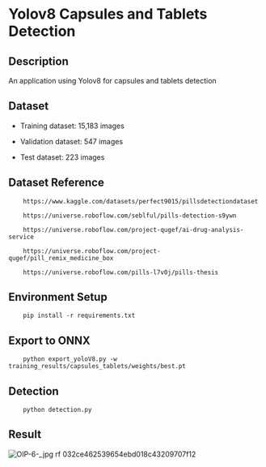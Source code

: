 # Yolov8 Capsules and Tablets Detection

## Description
An application using Yolov8 for capsules and tablets detection

## Dataset
* Training dataset: 15,183 images

* Validation dataset: 547 images

* Test dataset: 223 images

## Dataset Reference
```
    https://www.kaggle.com/datasets/perfect9015/pillsdetectiondataset
```
```
    https://universe.roboflow.com/seblful/pills-detection-s9ywn
```
```
    https://universe.roboflow.com/project-qugef/ai-drug-analysis-service
```
```
    https://universe.roboflow.com/project-qugef/pill_remix_medicine_box
```
```
    https://universe.roboflow.com/pills-l7v0j/pills-thesis
```

## Environment Setup
```
    pip install -r requirements.txt
```

## Export to ONNX
```
    python export_yoloV8.py -w training_results/capsules_tablets/weights/best.pt
```

## Detection
```
    python detection.py
```

## Result
![OIP-6-_jpg rf 032ce462539654ebd018c43209707f12](https://github.com/Kaiwei0323/Yolov8-Capsules-Tablets-Detection/assets/91507316/64a6e433-0df6-4910-a270-dd03f37df14b)

